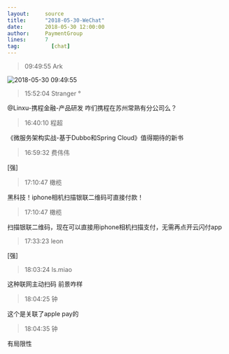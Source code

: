 ```yaml
---
layout:     source 
title:      "2018-05-30-WeChat"
date:       2018-05-30 12:00:00
author:     PaymentGroup
lines:      7 
tag:		  [chat]
---
```

> 09:49:55  Ark  
   
![2018-05-30 09:49:55](http://static.cocolian.org/img/20180530_094955.png) 
   
> 15:52:04  Stranger °  
   
@Linxu-携程金融-产品研发   咋们携程在苏州常熟有分公司么？  
   
> 16:40:10  程超  
   
《微服务架构实战-基于Dubbo和Spring Cloud》值得期待的新书  
   
> 16:59:32  费伟伟  
   
[强]  
   
> 17:10:47  橄榄  
   
黑科技！iphone相机扫描银联二维码可直接付款！  
   
> 17:10:47  橄榄  
   
扫描银联二维码，现在可以直接用iphone相机扫描支付，无需再点开云闪付app  
   
> 17:33:23  leon  
   
[强]  
   
> 18:03:24  ls.miao  
   
这种联网主动扫码 前景咋样  
   
> 18:04:25  钟  
   
这个是关联了apple pay的  
   
> 18:04:35  钟  
   
有局限性  
   
